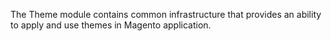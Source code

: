 The Theme module contains common infrastructure that provides an ability to apply and use themes in Magento application.